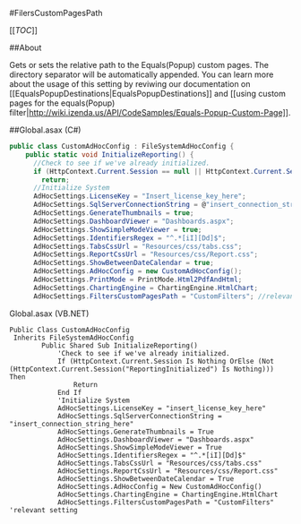 #FilersCustomPagesPath

[[_TOC_]]

##About

Gets or sets the relative path to the Equals(Popup) custom pages. The directory separator will be automatically appended. You can learn more about the usage of this setting by reviwing our documentation on [[EqualsPopupDestinations|EqualsPopupDestinations]] and [[using custom pages for the equals(Popup) filter|http://wiki.izenda.us/API/CodeSamples/Equals-Popup-Custom-Page]].

##Global.asax (C#)

```csharp
public class CustomAdHocConfig : FileSystemAdHocConfig {
    public static void InitializeReporting() {
      //Check to see if we've already initialized.
      if (HttpContext.Current.Session == null || HttpContext.Current.Session["ReportingInitialized"] != null)
        return;
      //Initialize System
      AdHocSettings.LicenseKey = "Insert_license_key_here";
      AdHocSettings.SqlServerConnectionString = @"insert_connection_string_here";
      AdHocSettings.GenerateThumbnails = true;
      AdHocSettings.DashboardViewer = "Dashboards.aspx";
      AdHocSettings.ShowSimpleModeViewer = true;
      AdHocSettings.IdentifiersRegex = "^.*[iI][Dd]$";
      AdHocSettings.TabsCssUrl = "Resources/css/tabs.css";
      AdHocSettings.ReportCssUrl = "Resources/css/Report.css";
      AdHocSettings.ShowBetweenDateCalendar = true;
      AdHocSettings.AdHocConfig = new CustomAdHocConfig();
      AdHocSettings.PrintMode = PrintMode.Html2PdfAndHtml;
      AdHocSettings.ChartingEngine = ChartingEngine.HtmlChart;
      AdHocSettings.FiltersCustomPagesPath = "CustomFilters"; //relevant setting
```

Global.asax (VB.NET)

```visualbasic
Public Class CustomAdHocConfig
 Inherits FileSystemAdHocConfig
        Public Shared Sub InitializeReporting()
            'Check to see if we've already initialized.
            If (HttpContext.Current.Session Is Nothing OrElse (Not (HttpContext.Current.Session("ReportingInitialized") Is Nothing))) Then
                Return
            End If
            'Initialize System
            AdHocSettings.LicenseKey = "insert_license_key_here"
            AdHocSettings.SqlServerConnectionString = "insert_connection_string_here"
            AdHocSettings.GenerateThumbnails = True
            AdHocSettings.DashboardViewer = "Dashboards.aspx"
            AdHocSettings.ShowSimpleModeViewer = True
            AdHocSettings.IdentifiersRegex = "^.*[iI][Dd]$"
            AdHocSettings.TabsCssUrl = "Resources/css/tabs.css"
            AdHocSettings.ReportCssUrl = "Resources/css/Report.css"
            AdHocSettings.ShowBetweenDateCalendar = True
            AdHocSettings.AdHocConfig = New CustomAdHocConfig()
            AdHocSettings.ChartingEngine = ChartingEngine.HtmlChart
            AdHocSettings.FiltersCustomPagesPath = "CustomFilters" 'relevant setting
```